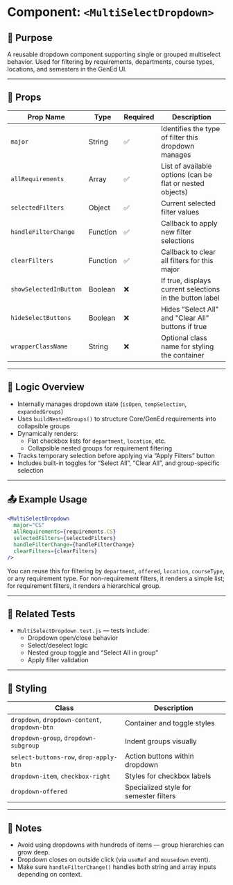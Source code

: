 # Component: `<MultiSelectDropdown>`

## 📌 Purpose

A reusable dropdown component supporting single or grouped multiselect behavior. Used for filtering by requirements, departments, course types, locations, and semesters in the GenEd UI.

---

## 🔧 Props

| Prop Name             | Type     | Required | Description |
|-----------------------|----------|----------|-------------|
| `major`               | String   | ✅       | Identifies the type of filter this dropdown manages |
| `allRequirements`     | Array    | ✅       | List of available options (can be flat or nested objects) |
| `selectedFilters`     | Object   | ✅       | Current selected filter values |
| `handleFilterChange`  | Function | ✅       | Callback to apply new filter selections |
| `clearFilters`        | Function | ✅       | Callback to clear all filters for this major |
| `showSelectedInButton` | Boolean | ❌       | If true, displays current selections in the button label |
| `hideSelectButtons`   | Boolean  | ❌       | Hides "Select All" and "Clear All" buttons if true |
| `wrapperClassName`    | String   | ❌       | Optional class name for styling the container |

---

## 🧠 Logic Overview

- Internally manages dropdown state (`isOpen`, `tempSelection`, `expandedGroups`)
- Uses `buildNestedGroups()` to structure Core/GenEd requirements into collapsible groups
- Dynamically renders:
  - Flat checkbox lists for `department`, `location`, etc.
  - Collapsible nested groups for requirement filtering
- Tracks temporary selection before applying via “Apply Filters” button
- Includes built-in toggles for “Select All”, “Clear All”, and group-specific selection

---

## 📤 Example Usage

```jsx
<MultiSelectDropdown
  major="CS"
  allRequirements={requirements.CS}
  selectedFilters={selectedFilters}
  handleFilterChange={handleFilterChange}
  clearFilters={clearFilters}
/>
```

You can reuse this for filtering by `department`, `offered`, `location`, `courseType`, or any requirement type. For non-requirement filters, it renders a simple list; for requirement filters, it renders a hierarchical group.

---

## 🧪 Related Tests

- `MultiSelectDropdown.test.js` — tests include:
  - Dropdown open/close behavior
  - Select/deselect logic
  - Nested group toggle and “Select All in group”
  - Apply filter validation

---

## 🎨 Styling

| Class | Description |
|-------|-------------|
| `dropdown`, `dropdown-content`, `dropdown-btn` | Container and toggle styles |
| `dropdown-group`, `dropdown-subgroup` | Indent groups visually |
| `select-buttons-row`, `drop-apply-btn` | Action buttons within dropdown |
| `dropdown-item`, `checkbox-right` | Styles for checkbox labels |
| `dropdown-offered` | Specialized style for semester filters |

---

## 🚨 Notes

- Avoid using dropdowns with hundreds of items — group hierarchies can grow deep.
- Dropdown closes on outside click (via `useRef` and `mousedown` event).
- Make sure `handleFilterChange()` handles both string and array inputs depending on context.
